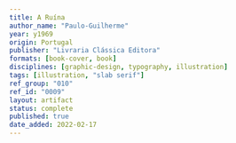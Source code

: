 ```yaml
---
title: A Ruína
author_name: "Paulo-Guilherme"
year: y1969
origin: Portugal
publisher: "Livraria Clássica Editora"
formats: [book-cover, book]
disciplines: [graphic-design, typography, illustration]
tags: [illustration, "slab serif"]
ref_group: "010"
ref_id: "0009"
layout: artifact
status: complete
published: true
date_added: 2022-02-17
---
```

